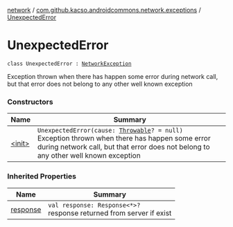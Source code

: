 [network](../../index.md) / [com.github.kacso.androidcommons.network.exceptions](../index.md) / [UnexpectedError](./index.md)

# UnexpectedError

`class UnexpectedError : `[`NetworkException`](../-network-exception/index.md)

Exception thrown when there has happen some error during network call, but that error does not
belong to any other well known exception

### Constructors

| Name | Summary |
|---|---|
| [&lt;init&gt;](-init-.md) | `UnexpectedError(cause: `[`Throwable`](https://kotlinlang.org/api/latest/jvm/stdlib/kotlin/-throwable/index.html)`? = null)`<br>Exception thrown when there has happen some error during network call, but that error does not belong to any other well known exception |

### Inherited Properties

| Name | Summary |
|---|---|
| [response](../-network-exception/response.md) | `val response: Response<*>?`<br>response returned from server if exist |

